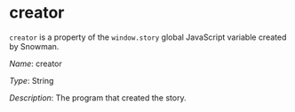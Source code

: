 # creator

`creator` is a property of the `window.story` global JavaScript variable created by Snowman.

*Name*: creator

*Type*: String

*Description*: The program that created the story.
